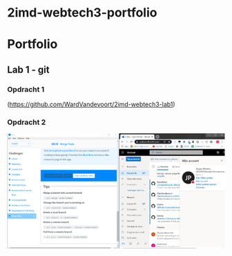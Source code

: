 # 2imd-webtech3-portfolio

# Portfolio
## Lab 1 - git
### Opdracht 1
(https://github.com/WardVandevoort/2imd-webtech3-lab1)
### Opdracht 2
![alt text](https://github.com/Jasperator/2imd-webtech3-portfolio/blob/master/Lab1/Git-it-Done-Bewijs.png "Git-It proof")